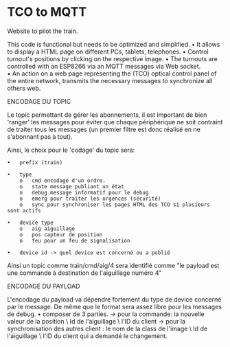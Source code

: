 # TCO to MQTT

Website to pilot the train.

This code is functional but needs to be optimized and simplified.
    •	It allows to display a HTML page on different PCs, tablets, telephones.
    •	Control turnout's positions by clicking on the respective image.
    •	The turnouts are controlled with an ESP8266 via an MQTT messages via Web socket.    
    •	An action on a web page representing the (TCO) optical control panel of the entire network, 
	     transmits the necessary messages to synchronize all others web.

ENCODAGE DU TOPIC

Le topic permettant de gérer les abonnements, il est important de bien 'ranger' les messages pour éviter 
que chaque périphérique ne soit contraint de traiter tous les messages (un premier filtre est donc réalisé 
en ne s'abonnant pas à tout).

Ainsi, le choix pour le 'codage' du topic sera:

	•	prefix (train)
	
	•	type
		o	cmd encodage d'un ordre.
		o	state message publiant un état
		o	debug message informatif pour le debug
		o	emerg pour traiter les urgences (sécurité)
		o	sync pour synchroniser les pages HTML des TCO si plusieurs sont actifs

	•	device type
		o	aig aiguillage
		o	pos capteur de position
		o	feu pour un feu de signalisation
		
	•	device id -> quel device est concerné ou a publié

Ainsi un topic comme train/cmd/aig/4 sera identifié comme "le payload est une commande à destination de l'aiguillage numéro 4"

ENCODAGE DU PAYLOAD

L'encodage du payload va dépendre fortement du type de device concerné par le message.
De même que le format sera assez libre pour les messages de debug.
     •    composer de 3 parties.
          -> pour la commande: la nouvelle valeur de la position \ Id de l'aiguillage \ l'ID du client
          -> pour la synchronisation des autres client : 
             le nom de la class de l'image \ Id de l'aiguillage \ l'ID du client qui a demandé le changement.

